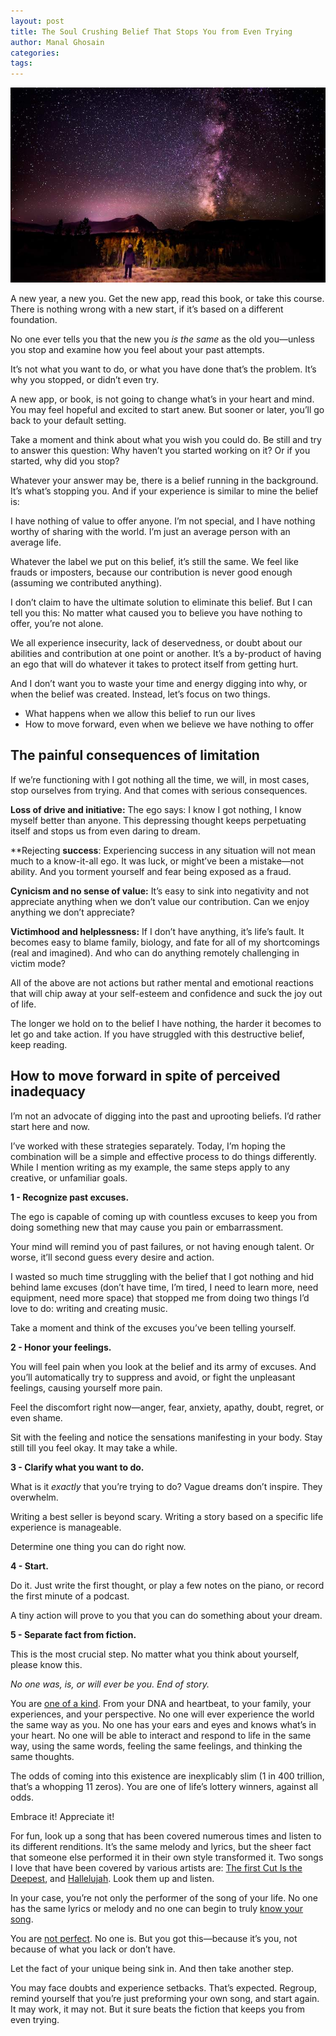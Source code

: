 ```yaml
---
layout: post
title: The Soul Crushing Belief That Stops You from Even Trying
author: Manal Ghosain
categories:
tags:
---
```


![Beyond the stars](/images/belief.jpg)

A new year, a new you. Get the new app, read this book, or take this course. There is nothing wrong with a new start, if it’s based on a different foundation.

No one ever tells you that the new you *is the same* as the old you—unless you stop and examine how you feel about your past attempts.

It’s not what you want to do, or what you have done that’s the problem. It’s why you stopped, or didn’t even try.

A new app, or book, is not going to change what’s in your heart and mind. You may feel hopeful and excited to start anew. But sooner or later, you’ll go back to your default setting.

Take a moment and think about what you wish you could do. Be still and try to answer this question: Why haven’t you started working on it? Or if you started, why did you stop?

Whatever your answer may be, there is a belief running in the background. It’s what’s stopping you. And if your experience is similar to mine the belief is:

I have nothing of value to offer anyone. I’m not special, and I have nothing worthy of sharing with the world. I’m just an average person with an average life.

Whatever the label we put on this belief, it’s still the same. We feel like frauds or imposters, because our contribution is never good enough (assuming we contributed anything).

I don’t claim to have the ultimate solution to eliminate this belief. But I can tell you this: No matter what caused you to believe you have nothing to offer, you’re not alone.

We all experience insecurity, lack of deservedness, or doubt about our abilities and contribution at one point or another. It’s a by-product of having an ego that will do whatever it takes to protect itself from getting hurt.

And I don’t want you to waste your time and energy digging into why, or when the belief was created. Instead, let’s focus on two things.

- What happens when we allow this belief to run our lives
- How to move forward, even when we believe we have nothing to offer

## The painful consequences of limitation

If we’re functioning with I got nothing all the time, we will, in most cases, stop ourselves from trying. And that comes with serious consequences.

**Loss of drive and initiative:** The ego says: I know I got nothing, I know myself better than anyone. This depressing thought keeps perpetuating itself and stops us from even daring to dream.

**Rejecting **success**: Experiencing success in any situation will not mean much to a know-it-all ego. It was luck, or might’ve been a mistake—not ability. And you torment yourself and fear being exposed as a fraud. 

**Cynicism and no sense of value:** It’s easy to sink into negativity and not appreciate anything when we don’t value our contribution. Can we enjoy anything we don’t appreciate?

**Victimhood and helplessness:** If I don’t have anything, it’s life’s fault. It becomes easy to blame family, biology, and fate for all of my shortcomings (real and imagined). And who can do anything remotely challenging in victim mode? 

All of the above are not actions but rather mental and emotional reactions that will chip away at your self-esteem and confidence and suck the joy out of life.

The longer we hold on to the belief I have nothing, the harder it becomes to let go and take action. If you have struggled with this destructive belief, keep reading.

## How to move forward in spite of perceived inadequacy

I’m not an advocate of digging into the past and uprooting beliefs. I’d rather start here and now. 

I’ve worked with these strategies separately. Today, I’m hoping the combination will be a simple and effective process to do things differently. While I mention writing as my example, the same steps apply to any creative, or unfamiliar goals.

**1 - Recognize past excuses.**

The ego is capable of coming up with countless excuses to keep you from doing something new that may cause you pain or embarrassment. 

Your mind will remind you of past failures, or not having enough talent. Or worse, it’ll second guess every desire and action.

I wasted so much time struggling with the belief that I got nothing and hid behind lame excuses (don’t have time, I’m tired, I need to learn more, need equipment, need more space) that stopped me from doing two things I’d love to do: writing and creating music. 

Take a moment and think of the excuses you’ve been telling yourself.

**2 - Honor your feelings.** 

You will feel pain when you look at the belief and its army of excuses. And you’ll automatically try to suppress and avoid, or fight the unpleasant feelings, causing yourself more pain.

Feel the discomfort right now—anger, fear, anxiety, apathy, doubt, regret, or even shame.

Sit with the feeling and notice the sensations manifesting in your body. Stay still till you feel okay. It may take a while. 

**3 - Clarify what you want to do.** 

What is it _exactly_ that you’re trying to do? Vague dreams don’t inspire. They overwhelm.

Writing a best seller is beyond scary. Writing a story based on a specific life experience is manageable.

Determine one thing you can do right now.

**4 - Start.**

Do it. Just write the first thought, or play a few notes on the piano, or record the first minute of a podcast.

A tiny action will prove to you that you can do something about your dream.

**5 - Separate fact from fiction.**

This is the most crucial step. No matter what you think about yourself, please know this.

*No one was, is, or will ever be you. End of story.*

You are [one of a kind](/a-true-measure-of-your-value/). From your DNA and heartbeat, to your family, your experiences, and your perspective. No one will ever experience the world the same way as you. No one has your ears and eyes and knows what’s in your heart. No one will be able to interact and respond to life in the same way, using the same words, feeling the same feelings, and thinking the same thoughts.

The odds of coming into this existence are inexplicably slim (1 in 400 trillion, that’s a whopping 11 zeros). You are one of life’s lottery winners, against all odds.

Embrace it! Appreciate it!

For fun, look up a song that has been covered numerous times and listen to its different renditions. It’s the same melody and lyrics, but the sheer fact that someone else performed it in their own style transformed it. Two songs I love that have been covered by various artists are: [The first Cut Is the Deepest](https://en.wikipedia.org/wiki/The_First_Cut_Is_the_Deepest), and [Hallelujah](https://en.wikipedia.org/wiki/Hallelujah_(Leonard_Cohen_song)). Look them up and listen.

In your case, you’re not only the performer of the song of your life. No one has the same lyrics or melody and no one can begin to truly [know your song](/enigma-vs-identity/).

You are [not perfect](/complete/). No one is. But you got this—because it’s you, not because of what you lack or don’t have.

Let the fact of your unique being sink in. And then take another step. 

You may face doubts and experience setbacks. That’s expected. Regroup, remind yourself that you’re just preforming your own song, and start again. It may work, it may not. But it sure beats the fiction that keeps you from even trying. 